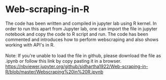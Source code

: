 # Web-scraping-in-R
The code has been written and compiled in jupyter lab using R kernel. In order to run this apart from Jupyter lab, one can import the file in jupyter notebook and copy the code to R script and run.
The code has been commented and introduces how to perform webscraping and also shows working with API's in R.<br><br>
Note: If you're unable to load the file in github, please download the file as .ipynb or follow this link by copy pasting it in a browser. https://nbviewer.jupyter.org/github/sidhartha1922/Web-scraping-in-R/blob/master/Webscraping%20in%20R.ipynb
